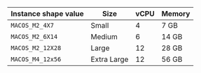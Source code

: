 <table class="responsive-table">
  <thead>
    <th>Instance shape value</th>
    <th>Size</th>
    <th>vCPU</th>
    <th>Memory</th>
  </thead>
  <tbody>
    <tr>
      <td>
        <code>MACOS_M2_4X7</code>
      </td>
      <td>Small</td>
      <td>4</td>
      <td>7 GB</td>
    </tr>
    <tr>
      <td>
        <code>MACOS_M2_6X14</code>
      </td>
      <td>Medium</td>
      <td>6</td>
      <td>14 GB</td>
    </tr>
    <tr>
      <td>
        <code>MACOS_M2_12X28</code>
      </td>
      <td>Large</td>
      <td>12</td>
      <td>28 GB</td>
    </tr>
    <tr>
      <td>
        <code>MACOS_M4_12x56</code>
      </td>
      <td>Extra Large</td>
      <td>12</td>
      <td>56 GB</td>
    </tr>
  </tbody>
</table>
